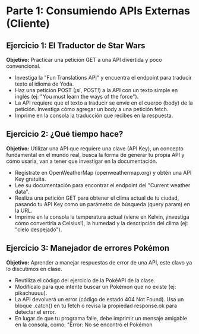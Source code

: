 # Parte 1: Consumiendo APIs Externas (Cliente)

## Ejercicio 1: El Traductor de Star Wars

**Objetivo:** Practicar una petición GET a una API divertida y poco convencional.

- Investiga la "Fun Translations API" y encuentra el endpoint para traducir texto al idioma de Yoda.
- Haz una petición POST (¡sí, POST!) a la API con un texto simple en inglés (ej: "You must learn the ways of the force").
- La API requiere que el texto a traducir se envíe en el cuerpo (body) de la petición. Investiga cómo agregar un body a una petición fetch.
- Imprime en la consola la traducción que recibes en la respuesta.

## Ejercicio 2: ¿Qué tiempo hace?

**Objetivo:** Utilizar una API que requiere una clave (API Key), un concepto fundamental en el mundo real, busca la forma de generar tu propia API y cómo usarla, van a tener que investigar en la documentación.

- Regístrate en OpenWeatherMap (openweathermap.org) y obtén una API Key gratuita.
- Lee su documentación para encontrar el endpoint del "Current weather data".
- Realiza una petición GET para obtener el clima actual de tu ciudad, pasando tu API Key como un parámetro de búsqueda (query param) en la URL.
- Imprime en la consola la temperatura actual (viene en Kelvin, ¡investiga cómo convertirla a Celsius!), la humedad y la descripción del clima (ej: "cielo despejado").

## Ejercicio 3: Manejador de errores Pokémon

**Objetivo:** Aprender a manejar respuestas de error de una API, este clavo ya lo discutimos en clase.

- Reutiliza el código del ejercicio de la PokéAPI de la clase.
- Modifícalo para que intente buscar un Pokémon que no existe (ej: pikachuuuu).
- La API devolverá un error (código de estado 404 Not Found). Usa un bloque .catch() en tu fetch o revisa la propiedad response.ok para detectar el error.
- En lugar de que tu programa falle, debe imprimir un mensaje amigable en la consola, como: "Error: No se encontró el Pokémon